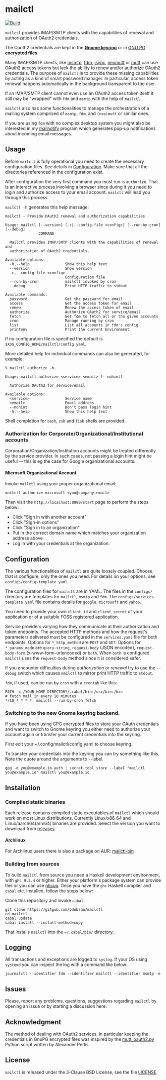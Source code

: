 # mailctl

[![Build](https://github.com/pdobsan/mailctl/actions/workflows/build.yaml/badge.svg)](https://github.com/pdobsan/mailctl/actions/workflows/build.yaml)


`mailctl` provides IMAP/SMTP clients with the capabilities of renewal and
authorization of OAuth2 credentials.

The Oauth2 credentials are kept in the
[**Gnome keyring**](https://wiki.gnome.org/Projects/GnomeKeyring/) or
in [GNU PG](https://www.gnupg.org/) **encrypted files**.

Many IMAP/SMTP clients, like [msmtp](https://marlam.de/msmtp/),
[fdm](https://github.com/nicm/fdm),
[isync](http://isync.sourceforge.net/),
[neomutt](https://github.com/neomutt/neomutt) or
[mutt](http://www.mutt.org/) can use OAuth2 access tokens but lack the
ability to renew and/or authorize OAuth2 credentials. The purpose of
`mailctl` is to provide these missing capabilities by acting as a kind of
smart password manager. In particular, access token renewal happens
automatically in the background transparent to the user.

If an IMAP/SMTP client cannot even use an OAuth2 access token itself it
still may be "wrapped" with `fdm` and `msmtp` with the help of `mailctl`.

`mailctl` also has some functionalities to manage the orchestration of
a mailing system comprised of `msmtp`, `fdm`, and `(neo)mutt` or similar
ones.

If you are using `fdm` with no complex desktop system you might also be
interested in my [mailnotify](https://github.com/pdobsan/mailnotify) program
which generates pop-up notifications about incoming email messages.

## Usage

Before `mailctl` is fully operational you need to create the necessary
configuration files. See details in [Configuration](#configuration). Make
sure that all the directories referenced in the configuration exist.

After configuration the very first command you must run is `authorize`. That
is an interactive process involving a browser since during it you need to
login and authorize access to your email account. `mailctl` will lead you
through this process.

`mailctl -h` generates this help message:

    mailctl - Provide OAuth2 renewal and authorization capabilities.

    Usage: mailctl [--version] [-c|--config-file <config>] [--run-by-cron] [--debug]
                   COMMAND

      Mailctl provides IMAP/SMTP clients with the capabilities of renewal and
      authorization of OAuth2 credentials.

    Available options:
      -h,--help                Show this help text
      --version                Show version
      -c,--config-file <config>
                               Configuration file
      --run-by-cron            mailctl invoked by cron
      --debug                  Print HTTP traffic to stdout

    Available commands:
      password                 Get the password for email
      access                   Get the access token for email
      renew                    Renew the access token of email
      authorize                Authorize OAuth2 for service/email
      fetch                    Get fdm to fetch all or the given accounts
      cron                     Manage running by cron
      list                     List all accounts in fdm's config
      printenv                 Print the current Environment

If no configuration file is specified the default is
`$XDG_CONFIG_HOME/mailctl/config.yaml`.

More detailed help for individual commands can also be generated, for
example:

    % mailctl authorize -h

    Usage: mailctl authorize <service> <email> [--nohint]

      Authorize OAuth2 for service/email

    Available options:
      <service>                Service name
      <email>                  Email address
      --nohint                 Don't pass login hint
      -h,--help                Show this help text

Shell completion for `bash`, `zsh` and `fish` shells are provided.

### Authorization for Corporate/Organizational/Institutional accounts

Corporation/Organization/Institution accounts might be treated differently by
the service provider. In such cases, not passing a login hint might be useful --
this is eg the case for Google organizational accounts.

#### Microsoft Organizational Account

Invoke `mailctl` using your proper organizational email:

    mailctl authorize microsoft <you@company.email>

Then visit the `http://localhost:8080/start` page to perform the steps
below:

 - Click "Sign in with another account"
 - Click "Sign-in options"
 - Click "Sign in to an organization"
 - Put in the correct domain name which matches your organization address above
 - Log in with your credentials at the organization.

## Configuration

The various functionalities of `mailctl` are quite loosely coupled. Choose,
that is configure, only the ones you need. For details on your options, see
`configs/config-template.yaml`.

The configuration files for `mailctl` are in YAML. The files in the
`configs/` directory are templates for `mailctl`, `msmtp` and `fdm`. The
`configs/services-template.yaml` file contains details for `google`,
`microsoft` and `yahoo`.

You need to provide your own `client_id` and `client_secret` of your
application or of a suitable FOSS registered application.

Service providers varying how they communicate at their authorization and token
endpoints. The accepted HTTP methods and how the request's parameters delivered
must be configured in the `services.yaml` file for both endpoints. Options for
`*_http_method` are `POST` and `GET`. Options for `*_params_mode` are
`query-string`, `request-body` (JSON encoded), `request-body-form`
(x-www-form-urlencoded) or `both`. When `both` is configured `mailctl` uses the
`request-body` method since it is considered safer.

If you encounter difficulties during *authorization* or *renewal* try to use
the `--debug` switch which causes `mailctl` to mirror print HTTP traffic to
`stdout`.

`fdm`, if used, can be run by `cron` with a `crontab` like this:

    PATH  = /YOUR_HOME_DIRECTORY/.cabal/bin:/usr/bin:/bin
    # fetch mail in every 10 minutes
    */10 * * * *  mailctl --run-by-cron fetch

### Switching to the new Gnome keyring backend.

If you have been using GPG encrypted files to store your OAuth credentials
and want to switch to Gnome keyring you either need to authorize your
account again or transfer your current credentials into the keyring.

First edit your ~/.config/mailctl/config.yaml to choose keyring.

To transfer your credentials into the keyring you can try something like
this. Note the quote around the arguments to --label.

    gpg -d you@example.io.auth | secret-tool store --label "mailctl you@example.io" mailctl you@example.io

## Installation

### Compiled static binaries

Each release contains compiled static executables of `mailctl` which should
work on most Linux distributions.
Currently Linux/x86_64 and Linux/aarch64(arm64) binaries are provided.
Select the version you want to download from
[releases](https://github.com/pdobsan/mailctl/releases).

#### Archlinux

For Archlinux users there is also a package on AUR:
[mailctl-bin](https://aur.archlinux.org/packages/mailctl-bin)

### Building from sources

To build `mailctl` from source you need a Haskell development environment,
with `ghc 9.2.4` or higher. Either your platform's package system can provide
this or you can use [ghcup](https://www.haskell.org/ghcup/). Once you have
the `ghc` Haskell compiler and `cabal` etc. installed, follow the steps
below:

Clone this repository and invoke `cabal`:

    git clone https://gitgub.com/pdobsan/mailctl
    cd mailctl
    cabal update
    cabal install --install-method=copy

That installs `mailctl` into the `~/.cabal/bin/` directory.

## Logging

All transactions and exceptions are logged to `syslog`. If your OS using
`systemd` you can inspect the log with a command like below:

    journalctl --identifier fdm --identifier mailctl --identifier msmtp -e

## Issues

Please, report any problems, questions, suggestions regarding `mailctl` by
opening an issue or by starting a discussion here.

## Acknowledgment 

The method of dealing with OAuth2 services, in particular keeping the
credentials in GnuPG encrypted files was inspired by the
[mutt_oauth2.py](https://gitlab.com/muttmua/mutt/-/blob/master/contrib/mutt_oauth2.py)
Python script written by Alexander Perlis.


## License

`mailctl` is released under the 3-Clause BSD License, see the file
[LICENSE](LICENSE).

